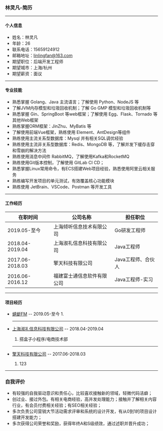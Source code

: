 ### 林灵凡-简历

<hr>

#### 个人信息

- 姓名：林灵凡
- 年龄：26
- 联系电话：15659124912
- 邮箱地址：linlingfan@163.com
- 期望职位：后端开发工程师
- 期望城市：上海/杭州
- 期望薪资：面议

<hr>

#### 专业技能

- 熟悉掌握 Golang、Java 主流语言；了解使用 Python、NodeJS 等
- 了解JVM内存模型和垃圾回收机制；了解 Go GMP 模型和垃圾回收机制等
- 熟悉掌握 Gin、SpringBoot 等web框架；了解使用 Egg、Flask、Tornado 等其他Web框架
- 熟练掌握ORM框架：JinZhu、MyBatis 等
- 了解使用前端Vue框架，熟练使用 Element、AntDesign等组件
- 熟练使用主流关系型数据库：Mysql 并有相关SQL调优经验
- 熟练使用主流非关系型数据库：Redis、MongoDB 等，了解并发下缓存击穿和雪崩的解决方法
- 熟练使用消息中间件 RabbitMQ，了解使用Kafka和RocketMQ
- 熟练使用Git版本控制，了解使用 GitLab CI CD；
- 熟悉掌握Linux常用命令，有ECS搭建Web项目经验，熟悉使用阿里云相关服务
- 熟练编写开发项目的单元测试，有效覆盖核心功能模块
- 熟练使用 JetBrain、VSCode、Postman 等开发工具

<hr>

#### 工作经历

|在职时间|公司名称|担任职位|
| ---- | ---- | ---- |
|2019.05-至今|上海倾听信息技术有限公司|Go研发工程师|
|2018.04-2019.04|上海淑礼信息科技有限公司|Java工程师|
|2017.06-2018.03|擎天科技有限公司|Java工程师、合伙人|
|2016.06-2016.12|福建富士通信息软件有限公司|Java工程师-实习|

<hr>

#### 项目经历

- [蜻蜓FM](https://www.qingting.fm/) -- 2019.05-至今
    1.

    <hr>

- [上海淑礼信息科技有限公司](https://www.dahezi.com) -- 2018.04-2019.04
    1. 搭盒子小程序/电商技术部

    <hr>

- [擎天科技有限公司]()  -- 2017.06-2018.03
    1. 123

<hr>

### 自我评价

- 有较强的自我驱动意识和责任心，比较喜欢接触新的领域，轻微代码洁癖；
- 创过业、接过外包。有相关电商经验，高并发处理能力；接触并了解相关内容行业，有会员付费相关经验；有SEO相关经验；
- 多次负责公司营销大节活动需求评审和系统的设计开发，有从0到1的项目设计搭建开发能力；
- 多次获得公司荣誉和奖励，获得年终A和S级绩效，通过述职并晋升成功；